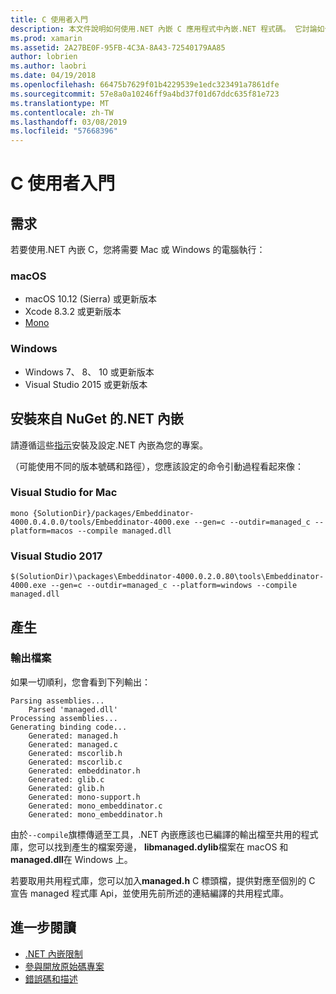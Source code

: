 ```yaml
---
title: C 使用者入門
description: 本文件說明如何使用.NET 內嵌 C 應用程式中內嵌.NET 程式碼。 它討論如何使用.NET 內嵌在 Visual Studio 2017 和 Visual Studio for mac。
ms.prod: xamarin
ms.assetid: 2A27BE0F-95FB-4C3A-8A43-72540179AA85
author: lobrien
ms.author: laobri
ms.date: 04/19/2018
ms.openlocfilehash: 66475b7629f01b4229539e1edc323491a7861dfe
ms.sourcegitcommit: 57e8a0a10246ff9a4bd37f01d67ddc635f81e723
ms.translationtype: MT
ms.contentlocale: zh-TW
ms.lasthandoff: 03/08/2019
ms.locfileid: "57668396"
---
```

# <a name="getting-started-with-c"></a>C 使用者入門

## <a name="requirements"></a>需求

若要使用.NET 內嵌 C，您將需要 Mac 或 Windows 的電腦執行：

### <a name="macos"></a>macOS

* macOS 10.12 (Sierra) 或更新版本
* Xcode 8.3.2 或更新版本
* [Mono](https://www.mono-project.com/download/)

### <a name="windows"></a>Windows

* Windows 7、 8、 10 或更新版本
* Visual Studio 2015 或更新版本

## <a name="installing-net-embedding-from-nuget"></a>安裝來自 NuGet 的.NET 內嵌

請遵循這些[指示](~/tools/dotnet-embedding/get-started/install/install.md)安裝及設定.NET 內嵌為您的專案。

（可能使用不同的版本號碼和路徑），您應該設定的命令引動過程看起來像：

### <a name="visual-studio-for-mac"></a>Visual Studio for Mac

```shell
mono {SolutionDir}/packages/Embeddinator-4000.0.4.0.0/tools/Embeddinator-4000.exe --gen=c --outdir=managed_c --platform=macos --compile managed.dll
```

### <a name="visual-studio-2017"></a>Visual Studio 2017

```shell
$(SolutionDir)\packages\Embeddinator-4000.0.2.0.80\tools\Embeddinator-4000.exe --gen=c --outdir=managed_c --platform=windows --compile managed.dll
```

## <a name="generation"></a>產生

### <a name="output-files"></a>輸出檔案

如果一切順利，您會看到下列輸出：

```shell
Parsing assemblies...
    Parsed 'managed.dll'
Processing assemblies...
Generating binding code...
    Generated: managed.h
    Generated: managed.c
    Generated: mscorlib.h
    Generated: mscorlib.c
    Generated: embeddinator.h
    Generated: glib.c
    Generated: glib.h
    Generated: mono-support.h
    Generated: mono_embeddinator.c
    Generated: mono_embeddinator.h
```

由於`--compile`旗標傳遞至工具，.NET 內嵌應該也已編譯的輸出檔至共用的程式庫，您可以找到產生的檔案旁邊， **libmanaged.dylib**檔案在 macOS 和**managed.dll**在 Windows 上。

若要取用共用程式庫，您可以加入**managed.h** C 標頭檔，提供對應至個別的 C 宣告 managed 程式庫 Api，並使用先前所述的連結編譯的共用程式庫。

## <a name="further-reading"></a>進一步閱讀

* [.NET 內嵌限制](~/tools/dotnet-embedding/limitations.md)
* [參與開放原始碼專案](https://github.com/mono/Embeddinator-4000/blob/master/Contributing.md)
* [錯誤碼和描述](~/tools/dotnet-embedding/errors.md)
